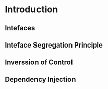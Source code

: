 # Introduction

## Intefaces

## Inteface Segregation Principle

## Inverssion of Control 

## Dependency Injection
